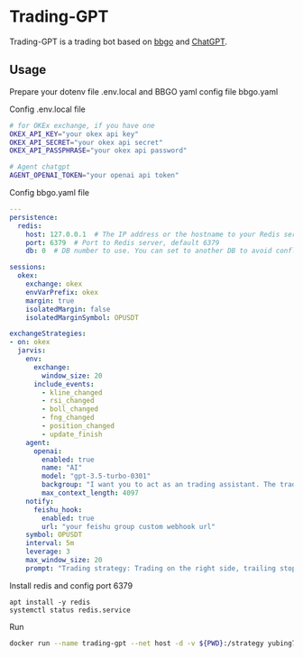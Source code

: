 # Trading-GPT
Trading-GPT is a trading bot based on [bbgo](https://github.com/c9s/bbgo) and [ChatGPT](https://github.com/yubing744/chatgpt-go).

## Usage
Prepare your dotenv file .env.local and BBGO yaml config file bbgo.yaml

Config .env.local file
``` bash
# for OKEx exchange, if you have one
OKEX_API_KEY="your okex api key"
OKEX_API_SECRET="your okex api secret"
OKEX_API_PASSPHRASE="your okex api password"

# Agent chatgpt
AGENT_OPENAI_TOKEN="your openai api token"
```

Config bbgo.yaml file
``` yaml
---
persistence:
  redis:
    host: 127.0.0.1  # The IP address or the hostname to your Redis server, 127.0.0.1 if same as BBGO  
    port: 6379  # Port to Redis server, default 6379
    db: 0  # DB number to use. You can set to another DB to avoid conflict if other applications are using Redis too.

sessions:
  okex:
    exchange: okex
    envVarPrefix: okex
    margin: true
    isolatedMargin: false
    isolatedMarginSymbol: OPUSDT

exchangeStrategies:
- on: okex
  jarvis:
    env:
      exchange:
        window_size: 20
      include_events:
        - kline_changed
        - rsi_changed
        - boll_changed
        - fng_changed
        - position_changed
        - update_finish
    agent:
      openai:
        enabled: true
        name: "AI"
        model: "gpt-3.5-turbo-0301"
        backgroup: "I want you to act as an trading assistant. The trading assistant supports registering entities, analyzes market data provided by entities, and generates entity control commands. After receiving the command, the entity will report the result of the command execution. The goal of the transaction assistant is: to maximize returns by generating entity control commands."
        max_context_length: 4097
    notify:
      feishu_hook:
        enabled: true
        url: "your feishu group custom webhook url"
    symbol: OPUSDT
    interval: 5m
    leverage: 3
    max_window_size: 20
    prompt: "Trading strategy: Trading on the right side, trailing stop loss 3%, trailing stop profit 10%."
```

Install redis and config port 6379
```
apt install -y redis
systemctl status redis.service
```

Run
``` bash
docker run --name trading-gpt --net host -d -v ${PWD}:/strategy yubing744/trading-gpt:latest run
```
